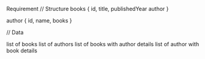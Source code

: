 Requirement
// Structure books { id, title, publishedYear author }

author { id, name, books }

// Data

list of books list of authors list of books with author details list of author with book details
